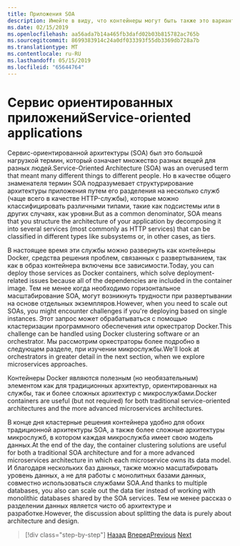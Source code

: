```yaml
---
title: Приложения SOA
description: Имейте в виду, что контейнеры могут быть также это вариант развертывания полезных приложений SOA.
ms.date: 02/15/2019
ms.openlocfilehash: aa56ada7b14a465fb3dafd02b03b815782ac765b
ms.sourcegitcommit: 8699383914c24a0df033393f55db3369db728a7b
ms.translationtype: MT
ms.contentlocale: ru-RU
ms.lasthandoff: 05/15/2019
ms.locfileid: "65644764"
---
```

# <a name="service-oriented-applications"></a><span data-ttu-id="b200b-103">Сервис ориентированных приложений</span><span class="sxs-lookup"><span data-stu-id="b200b-103">Service-oriented applications</span></span>

<span data-ttu-id="b200b-104">Сервис-ориентированной архитектуры (SOA) был это большой нагрузкой термин, который означает множество разных вещей для разных людей.</span><span class="sxs-lookup"><span data-stu-id="b200b-104">Service-Oriented Architecture (SOA) was an overused term that meant many different things to different people.</span></span> <span data-ttu-id="b200b-105">Но в качестве общего знаменателя термин SOA подразумевает структурирование архитектуры приложения путем его разделения на несколько служб (чаще всего в качестве HTTP-службы), которые можно классифицировать различными типами, такие как подсистемы или в других случаях, как уровни.</span><span class="sxs-lookup"><span data-stu-id="b200b-105">But as a common denominator, SOA means that you structure the architecture of your application by decomposing it into several services (most commonly as HTTP services) that can be classified in different types like subsystems or, in other cases, as tiers.</span></span>

<span data-ttu-id="b200b-106">В настоящее время эти службы можно развернуть как контейнеры Docker, средства решения проблем, связанных с развертыванием, так как в образ контейнера включены все зависимости.</span><span class="sxs-lookup"><span data-stu-id="b200b-106">Today, you can deploy those services as Docker containers, which solve deployment-related issues because all of the dependencies are included in the container image.</span></span> <span data-ttu-id="b200b-107">Тем не менее когда необходимо горизонтальное масштабирование SOA, могут возникнуть трудности при развертывании на основе отдельных экземпляров.</span><span class="sxs-lookup"><span data-stu-id="b200b-107">However, when you need to scale out SOAs, you might encounter challenges if you're deploying based on single instances.</span></span> <span data-ttu-id="b200b-108">Этот запрос может обрабатываться с помощью кластеризации программного обеспечения или оркестратор Docker.</span><span class="sxs-lookup"><span data-stu-id="b200b-108">This challenge can be handled using Docker clustering software or an orchestrator.</span></span> <span data-ttu-id="b200b-109">Мы рассмотрим оркестраторы более подробно в следующем разделе, при изучении микрослужбы.</span><span class="sxs-lookup"><span data-stu-id="b200b-109">We'll look at orchestrators in greater detail in the next section, when we explore microservices approaches.</span></span>

<span data-ttu-id="b200b-110">Контейнеры Docker являются полезным (но необязательным) элементом как для традиционных архитектур, ориентированных на службы, так и более сложных архитектур с микрослужбами.</span><span class="sxs-lookup"><span data-stu-id="b200b-110">Docker containers are useful (but not required) for both traditional service-oriented architectures and the more advanced microservices architectures.</span></span>

<span data-ttu-id="b200b-111">В конце дня кластерные решения контейнера удобно для обоих традиционной архитектуры SOA, а также более сложные архитектуры микрослужб, в котором каждая микрослужба имеет свою модель данных.</span><span class="sxs-lookup"><span data-stu-id="b200b-111">At the end of the day, the container clustering solutions are useful for both a traditional SOA architecture and for a more advanced microservices architecture in which each microservice owns its data model.</span></span> <span data-ttu-id="b200b-112">И благодаря нескольких баз данных, также можно масштабировать уровень данных, а не для работы с монолитных базами данных, совместно использоваться службами SOA.</span><span class="sxs-lookup"><span data-stu-id="b200b-112">And thanks to multiple databases, you also can scale out the data tier instead of working with monolithic databases shared by the SOA services.</span></span> <span data-ttu-id="b200b-113">Тем не менее рассказ о разделении данных является чисто об архитектуре и разработке.</span><span class="sxs-lookup"><span data-stu-id="b200b-113">However, the discussion about splitting the data is purely about architecture and design.</span></span>

>[!div class="step-by-step"]
><span data-ttu-id="b200b-114">[Назад](state-and-data-in-docker-applications.md)
>[Вперед](orchestrate-high-scalability-availability.md)</span><span class="sxs-lookup"><span data-stu-id="b200b-114">[Previous](state-and-data-in-docker-applications.md)
[Next](orchestrate-high-scalability-availability.md)</span></span>
